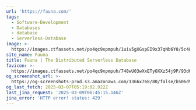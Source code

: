 ```yaml
---
url: 'https://fauna.com/'
tags:
  - Software-Development
  - Databases
  - database
  - Serverless-Database
image: >-
  https://images.ctfassets.net/po4qc9xpmpuh/1uiv5gXGspEI9x37qNb6Y0/5c48844dce8f2510f7bf4e90cc1dad2b/twitter_card_02__1_.png
site_name: Fauna
title: Fauna | The Distributed Serverless Database
favicon: >-
  https://images.ctfassets.net/po4qc9xpmpuh/748wU03wXxETyOXXz54j9P/93d6bcdcefcca69f0c3b3d23af032efe/favicon.png
og_screenshot_url: >-
  https://og-screenshots-prod.s3.amazonaws.com/1366x768/80/false/b506d9ae4f9f5f0376ec30aa9fea6e6f18766311949e417616094c93b8bb88f4.jpeg
og_last_fetch: 2025-03-07T05:19:02.922Z
last_jina_request: '2025-03-09T06:45:15.146Z'
jina_error: 'HTTP error! status: 429'
---
```



